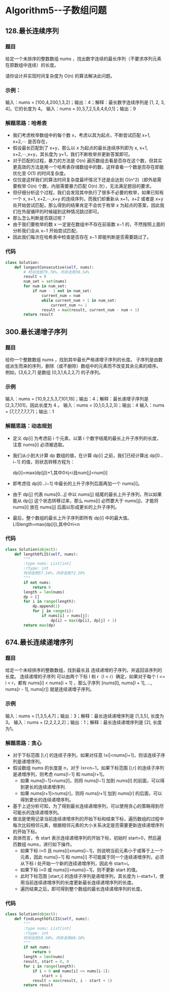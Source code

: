 # Algorithm5--子数组问题

## 128.最长连续序列

### 题目

给定一个未排序的整数数组 nums ，找出数字连续的最长序列（不要求序列元素在原数组中连续）的长度。

请你设计并实现时间复杂度为 O(n) 的算法解决此问题。

### 示例：

输入：nums = [100,4,200,1,3,2]；输出：4；解释：最长数字连续序列是 [1, 2, 3, 4]。它的长度为 4。
输入：nums = [0,3,7,2,5,8,4,6,0,1]；输出：9

### 解题思路：哈希表

* 我们考虑枚举数组中的每个数 x，考虑以其为起点，不断尝试匹配 x+1, x+2,⋯ 是否存在，
* 假设最长匹配到了 x+y，那么以 x 为起点的最长连续序列即为 x, x+1, x+2,⋯,x+y，其长度为 y+1，我们不断枚举并更新答案即可。
* 对于匹配的过程，暴力的方法是 O(n) 遍历数组去看是否存在这个数，但其实更高效的方法是用一个哈希表存储数组中的数，这样查看一个数是否存在即能优化至 O(1) 的时间复杂度。
* 仅仅是这样我们的算法时间复杂度最坏情况下还是会达到 O(n^2)（即外层需要枚举 O(n) 个数，内层需要暴力匹配 O(n) 次），无法满足题目的要求。
* 但仔细分析这个过程，我们会发现其中执行了很多不必要的枚举，如果已知有一个 x, x+1, x+2,⋯,x+y 的连续序列，而我们却重新从 x+1，x+2 或者是 x+y 处开始尝试匹配，那么得到的结果肯定不会优于枚举 x 为起点的答案，因此我们在外层循环的时候碰到这种情况跳过即可。
* 那么怎么判断是否跳过呢？
* 由于我们要枚举的数 x 一定是在数组中不存在前驱数 x−1 的，不然按照上面的分析我们会从 x−1 开始尝试匹配，
* 因此我们每次在哈希表中检查是否存在 x−1 即能判断是否需要跳过了。

### 代码

```python
class Solution:
    def longestConsecutive(self, nums):
        # 时间击败79.78%，内存击败38.54%
        result = 0
        num_set = set(nums)
        for num in num_set:
            if num - 1 not in num_set:
                current_num = num
                while current_num + 1 in num_set:
                    current_num += 1
                result = max(result, current_num - num + 1)
        return result
```

## 300.最长递增子序列

### 题目

给你一个整数数组 nums ，找到其中最长严格递增子序列的长度。
子序列是由数组派生而来的序列，删除（或不删除）数组中的元素而不改变其余元素的顺序。
例如，[3,6,2,7] 是数组 [0,3,1,6,2,2,7] 的子序列。

### 示例

输入：nums = [10,9,2,5,3,7,101,18]；输出：4；解释：最长递增子序列是 [2,3,7,101]，因此长度为 4 。
输入：nums = [0,1,0,3,2,3]；输出：4
输入：nums = [7,7,7,7,7,7,7]；输出：1

### 解题思路：动态规划

* 定义 dp[i] 为考虑前 i 个元素，以第 i 个数字结尾的最长上升子序列的长度，注意 nums[i] 必须被选取。

* 我们从小到大计算 dp 数组的值，在计算 dp[i] 之前，我们已经计算出 dp[0…i−1] 的值，则状态转移方程为：

  dp[i]=max(dp[j])+1,其中0≤j<i且num[j]<num[i]

* 即考虑往 dp[0…i−1] 中最长的上升子序列后面再加一个 nums[i]。
* 由于 dp[j] 代表 nums[0…j] 中以 nums[j] 结尾的最长上升子序列，所以如果能从 dp[j] 这个状态转移过来，那么 nums[i] 必然要大于 nums[j]，才能将 nums[i] 放在 nums[j] 后面以形成更长的上升子序列。
* 最后，整个数组的最长上升子序列即所有 dp[i] 中的最大值。
  LISlength=max(dp[i]),其中0≤i<n

### 代码

```python
class Solution(object):
    def lengthOfLIS(self, nums):
        """
        :type nums: List[int]
        :rtype: int
        时间击败57.14%，内存击败72.19%
        """
        if not nums:
            return 0
        length = len(nums)
        dp = []
        for i in range(length):
            dp.append(1)
            for j in range(i):
                if nums[i] > nums[j]:
                    dp[i] = max(dp[i], dp[j] + 1)
        return max(dp)
```

## 674.最长连续递增序列

### 题目

给定一个未经排序的整数数组，找到最长且 连续递增的子序列，并返回该序列的长度。
连续递增的子序列 可以由两个下标 l 和 r（l < r）确定，如果对于每个 l <= i < r，都有 nums[i] < nums[i + 1] ，那么子序列 [nums[l], nums[l + 1], ..., nums[r - 1], nums[r]] 就是连续递增子序列。

### 示例

输入：nums = [1,3,5,4,7]；输出：3；解释：最长连续递增序列是 [1,3,5], 长度为3。
输入：nums = [2,2,2,2,2]；输出：1；解释：最长连续递增序列是 [2], 长度为1。

### 解题思路：贪心

* 对于下标范围 [l,r] 的连续子序列，如果对任意 l≤i]<nums[i+1]，则该连续子序列是递增序列。
* 假设数组 nums 的长度是 n，对于 l≤r<n−1，如果下标范围 [l,r] 的连续子序列是递增序列，则考虑 nums[l−1] 和 nums[r+1]。
  * 如果 nums[l−1]<nums[l]，则将 nums[l−1] 加到 nums[l] 的前面，可以得到更长的连续递增序列.
  * 如果 nums[r+1]>nums[r]，则将 nums[r+1] 加到 nums[r] 的后面，可以得到更长的连续递增序列。
* 基于上述分析可知，为了得到最长连续递增序列，可以使用贪心的策略得到尽可能长的连续递增序列。
* 做法是使用记录当前连续递增序列的开始下标和结束下标，遍历数组的过程中每次比较相邻元素，根据相邻元素的大小关系决定是否需要更新连续递增序列的开始下标。
* 具体而言，令 start 表示连续递增序列的开始下标，初始时 start=0，然后遍历数组 nums，进行如下操作。
  * 如果下标 i>0 且 nums[i]≤nums[i−1]，则说明当前元素小于或等于上一个元素，因此 nums[i−1] 和 nums[i] 不可能属于同一个连续递增序列，必须从下标 i 处开始一个新的连续递增序列，因此令 start=i。
  * 如果下标 i=0 或 nums[i]>nums[i−1]，则不更新 start 的值。
  * 此时下标范围 [start,i] 的连续子序列是递增序列，其长度为 i−start+1，使用当前连续递增序列的长度更新最长连续递增序列的长度。
  * 遍历结束之后，即可得到整个数组的最长连续递增序列的长度。

### 代码

```python
class Solution(object):
    def findLengthOfLCIS(self, nums):
        """
        :type nums: List[int]
        :rtype: int
        时间击败59.50%，内存击败68.18%
        """
        if not nums:
            return 0
        length = len(nums)
        result, start = 0, 0
        for i in range(length):
            if i > 0 and nums[i] <= nums[i-1]:
                start = i
            result = max(result, i - start + 1)
        return result
```

